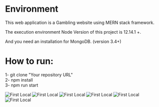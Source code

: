 # Environment

This web application is a Gambling website using MERN stack framework.

The execution environment Node Version of this project is 12.14.1 +.

And you need an installation for MongoDB. (version 3.4+)

# How to run:

1- git clone "Your repository URL" <br>
2- npm install <br>
3- npm run start <br>

![First Local](https://i.ibb.co/GC10ZBx/Screenshot-1.png)
![First Local](https://i.ibb.co/d09rYpH/Screenshot-2.png)
![First Local](https://i.ibb.co/f4y0dF8/Screenshot-3.png)
![First Local](https://i.ibb.co/JmttkDP/Screenshot-4.png)
![First Local](https://i.ibb.co/JmttkDP/Screenshot-5.png)
![First Local](https://i.ibb.co/JmttkDP/Screenshot-6.png)

